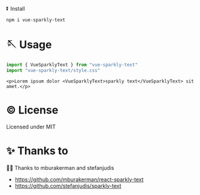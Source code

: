 ⏬ Install
```shell
npm i vue-sparkly-text
```

# 🪡 Usage

```javascript
import { VueSparklyText } from "vue-sparkly-text"
import "vue-sparkly-text/style.css"
``` 

```
<p>Lorem ipsum dolor <VueSparklyText>sparkly text</VueSparklyText> sit amet.</p>
```

# ©️ License

Licensed under MIT

# ✨ Thanks to

🙏🏼 Thanks to mburakerman and stefanjudis
- https://github.com/mburakerman/react-sparkly-text
- https://github.com/stefanjudis/sparkly-text
